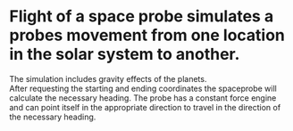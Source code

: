 # Flight of a space probe simulates a probes movement from one location in the solar system to another.  
The simulation includes gravity effects of the planets.  
After requesting the starting and ending coordinates the spaceprobe will calculate the necessary heading.
The probe has a constant force engine and can point itself in the appropriate direction to travel in the direction of the necessary heading.  

#
